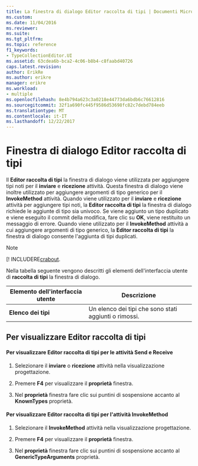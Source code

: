 ```yaml
---
title: La finestra di dialogo Editor raccolta di tipi | Documenti Microsoft
ms.custom: 
ms.date: 11/04/2016
ms.reviewer: 
ms.suite: 
ms.tgt_pltfrm: 
ms.topic: reference
f1_keywords:
- TypeCollectionEditor.UI
ms.assetid: 63cdea6b-bca2-4c06-b8b4-c8faabd40726
caps.latest.revision: 
author: ErikRe
ms.author: erikre
manager: erikre
ms.workload:
- multiple
ms.openlocfilehash: 8e4b794a623c3a0218e44773da6bdb6c76612816
ms.sourcegitcommit: 32f1a690fc445f9586d53698fc82c7debd784eeb
ms.translationtype: MT
ms.contentlocale: it-IT
ms.lasthandoff: 12/22/2017
---
```

# <a name="type-collection-editor-dialog-box"></a>Finestra di dialogo Editor raccolta di tipi
Il **Editor raccolta di tipi** la finestra di dialogo viene utilizzata per aggiungere tipi noti per il **inviare** e **ricezione** attività. Questa finestra di dialogo viene inoltre utilizzato per aggiungere argomenti di tipo generico per il **InvokeMethod** attività. Quando viene utilizzato per il **inviare** e **ricezione** attività per aggiungere tipi noti, la **Editor raccolta di tipi** la finestra di dialogo richiede le aggiunte di tipo sia univoco. Se viene aggiunto un tipo duplicato e viene eseguito il commit della modifica, fare clic su **OK**, viene restituito un messaggio di errore. Quando viene utilizzato per il **InvokeMethod** attività a cui aggiungere argomenti di tipo generico, la **Editor raccolta di tipi** la finestra di dialogo consente l'aggiunta di tipi duplicati.  
  
> [!NOTE]
>  [! INCLUDERE[crabout](/dotnet/framework/wcf/feature-details/data-contract-known-types).  
  
 Nella tabella seguente vengono descritti gli elementi dell'interfaccia utente di **raccolta di tipi** la finestra di dialogo.  
  
|Elemento dell'interfaccia utente|Descrizione|  
|----------------|-----------------|  
|**Elenco dei tipi**|Un elenco dei tipi che sono stati aggiunti o rimossi.|  
  
## <a name="to-bring-up-the-type-collection-editor"></a>Per visualizzare Editor raccolta di tipi  
  
#### <a name="to-bring-up-the-type-collection-editor-for-the-send-and-receive-activities"></a>Per visualizzare Editor raccolta di tipi per le attività Send e Receive  
  
1.  Selezionare il **inviare** o **ricezione** attività nella visualizzazione progettazione.  
  
2.  Premere **F4** per visualizzare il **proprietà** finestra.  
  
3.  Nel **proprietà** finestra fare clic sui puntini di sospensione accanto al **KnownTypes** proprietà.  
  
#### <a name="to-bring-up-the-type-collection-editor-for-the-invokemethod-activity"></a>Per visualizzare Editor raccolta di tipi per l'attività InvokeMethod  
  
1.  Selezionare il **InvokeMethod** attività nella visualizzazione progettazione.  
  
2.  Premere **F4** per visualizzare il **proprietà** finestra.  
  
3.  Nel **proprietà** finestra fare clic sui puntini di sospensione accanto al **GenericTypeArguments** proprietà.